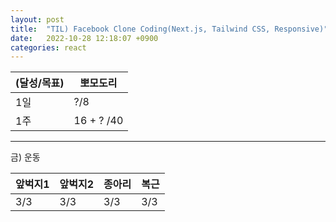 ```yaml
---
layout: post
title:  "TIL) Facebook Clone Coding(Next.js, Tailwind CSS, Responsive)"
date:   2022-10-28 12:18:07 +0900
categories: react
---
```


| (달성/목표) | 뽀모도리       |
|----|------------|
| 1일 | ?/8        |
| 1주 | 16 + ? /40 |






<hr />
금) 운동

| 앞벅지1 | 앞벅지2 | 종아리 | 복근  |
|-------|-------|-----|-----|
| 3/3 | 3/3 | 3/3 | 3/3 |


